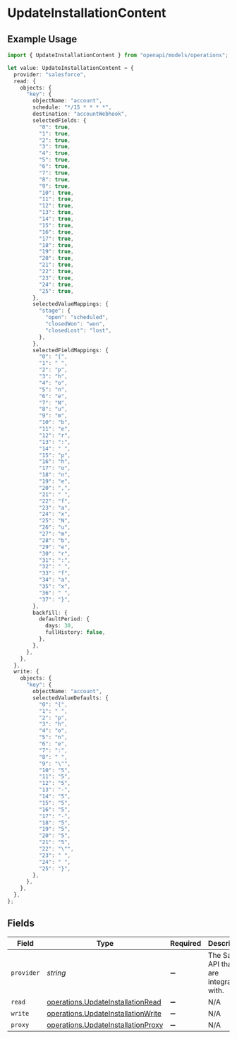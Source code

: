 # UpdateInstallationContent

## Example Usage

```typescript
import { UpdateInstallationContent } from "openapi/models/operations";

let value: UpdateInstallationContent = {
  provider: "salesforce",
  read: {
    objects: {
      "key": {
        objectName: "account",
        schedule: "*/15 * * * *",
        destination: "accountWebhook",
        selectedFields: {
          "0": true,
          "1": true,
          "2": true,
          "3": true,
          "4": true,
          "5": true,
          "6": true,
          "7": true,
          "8": true,
          "9": true,
          "10": true,
          "11": true,
          "12": true,
          "13": true,
          "14": true,
          "15": true,
          "16": true,
          "17": true,
          "18": true,
          "19": true,
          "20": true,
          "21": true,
          "22": true,
          "23": true,
          "24": true,
          "25": true,
        },
        selectedValueMappings: {
          "stage": {
            "open": "scheduled",
            "closedWon": "won",
            "closedLost": "lost",
          },
        },
        selectedFieldMappings: {
          "0": "{",
          "1": " ",
          "2": "p",
          "3": "h",
          "4": "o",
          "5": "n",
          "6": "e",
          "7": "N",
          "8": "u",
          "9": "m",
          "10": "b",
          "11": "e",
          "12": "r",
          "13": ":",
          "14": " ",
          "15": "p",
          "16": "h",
          "17": "o",
          "18": "n",
          "19": "e",
          "20": ",",
          "21": " ",
          "22": "f",
          "23": "a",
          "24": "x",
          "25": "N",
          "26": "u",
          "27": "m",
          "28": "b",
          "29": "e",
          "30": "r",
          "31": ":",
          "32": " ",
          "33": "f",
          "34": "a",
          "35": "x",
          "36": " ",
          "37": "}",
        },
        backfill: {
          defaultPeriod: {
            days: 30,
            fullHistory: false,
          },
        },
      },
    },
  },
  write: {
    objects: {
      "key": {
        objectName: "account",
        selectedValueDefaults: {
          "0": "{",
          "1": " ",
          "2": "p",
          "3": "h",
          "4": "o",
          "5": "n",
          "6": "e",
          "7": ":",
          "8": " ",
          "9": "\"",
          "10": "5",
          "11": "5",
          "12": "5",
          "13": "-",
          "14": "5",
          "15": "5",
          "16": "5",
          "17": "-",
          "18": "5",
          "19": "5",
          "20": "5",
          "21": "5",
          "22": "\"",
          "23": " ",
          "24": " ",
          "25": "}",
        },
      },
    },
  },
};
```

## Fields

| Field                                                                                    | Type                                                                                     | Required                                                                                 | Description                                                                              | Example                                                                                  |
| ---------------------------------------------------------------------------------------- | ---------------------------------------------------------------------------------------- | ---------------------------------------------------------------------------------------- | ---------------------------------------------------------------------------------------- | ---------------------------------------------------------------------------------------- |
| `provider`                                                                               | *string*                                                                                 | :heavy_minus_sign:                                                                       | The SaaS API that we are integrating with.                                               | salesforce                                                                               |
| `read`                                                                                   | [operations.UpdateInstallationRead](../../models/operations/updateinstallationread.md)   | :heavy_minus_sign:                                                                       | N/A                                                                                      |                                                                                          |
| `write`                                                                                  | [operations.UpdateInstallationWrite](../../models/operations/updateinstallationwrite.md) | :heavy_minus_sign:                                                                       | N/A                                                                                      |                                                                                          |
| `proxy`                                                                                  | [operations.UpdateInstallationProxy](../../models/operations/updateinstallationproxy.md) | :heavy_minus_sign:                                                                       | N/A                                                                                      |                                                                                          |